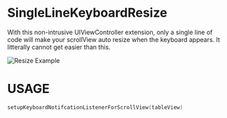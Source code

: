 # SingleLineKeyboardResize
With this non-intrusive UIViewController extension, only a single line of code will make your scrollView auto resize when the keyboard appears. It litterally cannot get easier than this.


![Resize Example](https://raw.githubusercontent.com/haaakon/SingleLineKeyboardResize/master/example.gif)



USAGE
=====
```Swift
setupKeyboardNotifcationListenerForScrollView(tableView)
```

